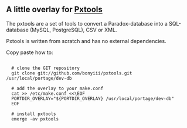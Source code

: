 ## A little overlay for [Pxtools][pxtools]

The pxtools are a set of tools to convert a Paradox-database into a SQL-database (MySQL, PostgreSQL), CSV or XML.

Pxtools is written from scratch and has no external dependencies.

[pxtools]: http://jan.kneschke.de/projects/pxtools/

Copy paste how to:
<pre><code>
  # clone the GIT repository
  git clone git://github.com/bonyiii/pxtools.git /usr/local/portage/dev-db

  # add the overlay to your make.conf
  cat >> /etc/make.conf <<\EOF
  PORTDIR_OVERLAY="${PORTDIR_OVERLAY} /usr/local/portage/dev-db"
  EOF

  # install pxtools
  emerge -av pxtools
</code></pre>